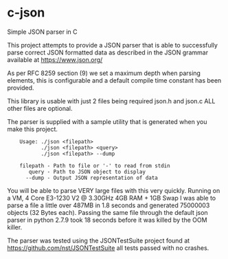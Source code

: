 # c-json
Simple JSON parser in C

This project attempts to provide a JSON parser that is able to 
successfully parse correct JSON formatted data as described in the 
JSON grammar available at https://www.json.org/

As per RFC 8259 section (9) we set a maximum depth when parsing 
elements, this is configurable and a default compile time constant 
has been provided.

This library is usable with just 2 files being required json.h and 
json.c ALL other files are optional.

The parser is supplied with a sample utility that is generated
when you make this project.

```
    Usage: ./json <filepath>
           ./json <filepath> <query>
           ./json <filepath> --dump

    filepath - Path to file or '-' to read from stdin
       query - Path to JSON object to display
      --dump - Output JSON representation of data
```

You will be able to parse VERY large files with this very quickly.
Running on a VM, 4 Core E3-1230 V2 @ 3.30GHz 4GB RAM + 1GB Swap I
was able to parse a file a little over 487MB in 1.8 seconds and
generated 75000003 objects (32 Bytes each). Passing the same file
through the default json parser in python 2.7.9 took 18 seconds
before it was killed by the OOM killer.

The parser was tested using the JSONTestSuite project found at
https://github.com/nst/JSONTestSuite all tests passed with no
crashes.